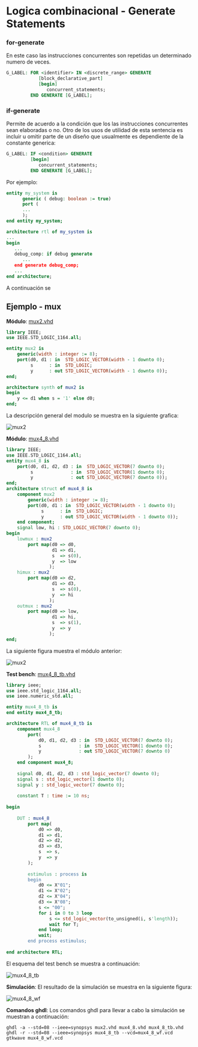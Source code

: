 # Logica combinacional - Generate Statements #

### for-generate ###
En este caso las instrucciones concurrentes son repetidas un determinado numero de veces.

```vhdl
G_LABEL: FOR <identifier> IN <discrete_range> GENERATE
            [block_declarative_part]
            [begin]
               concurrent_statements;
         END GENERATE [G_LABEL];
```

### if-generate ###
Permite de acuerdo a la condición que los las instrucciones concurrentes sean elaboradas o no. Otro de los usos de utilidad de esta sentencia es incluir u omitir parte de un diseño que usualmente es dependiente de la constante generica:


```vhdl
G_LABEL: IF <condition> GENERATE
         [begin]
            concurrent_statements;
         END GENERATE [G_LABEL];
```
Por ejemplo:

```vhdl
entity my_system is
      generic ( debug: boolean := true)
      port (
      ...
      );
end entity my_system;

architecture rtl of my_system is
...
begin
   ...
   debug_comp: if debug generate
      ...
   end generate debug_comp;
   ...
end architecture;
```

A continuación se 

## Ejemplo - mux ##

**Módulo**: [mux2.vhd](mux2.vhd)

```vhdl
library IEEE;
use IEEE.STD_LOGIC_1164.all;

entity mux2 is
	generic(width : integer := 8);
	port(d0, d1 : in  STD_LOGIC_VECTOR(width - 1 downto 0);
	     s      : in  STD_LOGIC;
	     y      : out STD_LOGIC_VECTOR(width - 1 downto 0));
end;

architecture synth of mux2 is
begin
	y <= d1 when s = '1' else d0;
end;
```

La descripción general del modulo se muestra en la siguiente grafica:

![mux2](mux2.svg)

**Módulo**: [mux4_8.vhd](mux4_8.vhd)


```vhdl
library IEEE;
use IEEE.STD_LOGIC_1164.all;
entity mux4_8 is
	port(d0, d1, d2, d3 : in  STD_LOGIC_VECTOR(7 downto 0);
	     s              : in  STD_LOGIC_VECTOR(1 downto 0);
	     y              : out STD_LOGIC_VECTOR(7 downto 0));
end;
architecture struct of mux4_8 is
	component mux2
		generic(width : integer := 8);
		port(d0, d1 : in  STD_LOGIC_VECTOR(width - 1 downto 0);
		     s      : in  STD_LOGIC;
		     y      : out STD_LOGIC_VECTOR(width - 1 downto 0));
	end component;
	signal low, hi : STD_LOGIC_VECTOR(7 downto 0);
begin
	lowmux : mux2
		port map(d0 => d0,
		         d1 => d1,
		         s  => s(0),
		         y  => low
		        );
	himux : mux2
		port map(d0 => d2,
		         d1 => d3,
		         s  => s(0),
		         y  => hi
		        );
	outmux : mux2
		port map(d0 => low,
		         d1 => hi,
		         s  => s(1),
		         y  => y
		        );
end;
```

La siguiente figura muestra el módulo anterior:

![mux2](mux4_8.svg)



**Test bench**: [mux4_8_tb.vhd](mux4_8_tb.vhd)

```vhdl
library ieee;
use ieee.std_logic_1164.all;
use ieee.numeric_std.all;

entity mux4_8_tb is
end entity mux4_8_tb;

architecture RTL of mux4_8_tb is
	component mux4_8
		port(
			d0, d1, d2, d3 : in  STD_LOGIC_VECTOR(7 downto 0);
			s              : in  STD_LOGIC_VECTOR(1 downto 0);
			y              : out STD_LOGIC_VECTOR(7 downto 0)
		);
	end component mux4_8;
	
	signal d0, d1, d2, d3 : std_logic_vector(7 downto 0);
	signal s : std_logic_vector(1 downto 0);	
	signal y : std_logic_vector(7 downto 0);
	
	constant T : time := 10 ns;
	
begin
	
	DUT : mux4_8
		port map(
			d0 => d0,
			d1 => d1,
			d2 => d2,
			d3 => d3,
			s  => s,
			y  => y
		);
		
		estimulus : process is
		begin
			d0 <= X"01";
			d1 <= X"02";
			d2 <= X"04";
			d3 <= X"08";
			s <= "00";
			for i in 0 to 3 loop
				s <= std_logic_vector(to_unsigned(i, s'length));
				wait for T;
			end loop;
			wait;			
		end process estimulus;
		
end architecture RTL;
```

El esquema del test bench se muestra a continuación:

![mux4_8_tb](mux4_8_tb.svg)

**Simulación**: El resultado de la simulación se muestra en la siguiente figura:

![mux4_8_wf](mux4_8_wf.png)

**Comandos ghdl**: Los comandos ghdl para llevar a cabo la simulación se muestran a continuación:

``` 
ghdl -a --std=08 --ieee=synopsys mux2.vhd mux4_8.vhd mux4_8_tb.vhd
ghdl -r --std=08 --ieee=synopsys mux4_8_tb --vcd=mux4_8_wf.vcd
gtkwave mux4_8_wf.vcd
```

